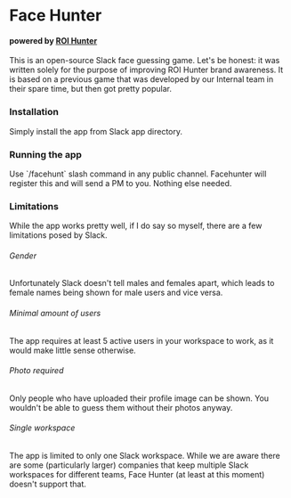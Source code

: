 <h1>Face Hunter</h1>
<h4>powered by <a href="https://www.roihunter.com/join-us">ROI Hunter</a></h4>
This is an open-source Slack face guessing game. Let's be honest: it was written solely for the purpose of improving ROI Hunter brand awareness. It is based on a previous game that was developed by our Internal team in their spare time, but then got pretty popular.

<h3>Installation</h3>
Simply install the app from Slack app directory.

<h3>Running the app</h3>
Use `/facehunt` slash command in any public channel. Facehunter will register this and will send a PM to you. Nothing else needed.

<h3>Limitations</h3>
While the app works pretty well, if I do say so myself, there are a few limitations posed by Slack.

<h6>Gender</h6>
Unfortunately Slack doesn't tell males and females apart, which leads to female names being shown for male users and vice versa.

<h6>Minimal amount of users</h6>
The app requires at least 5 active users in your workspace to work, as it would make little sense otherwise.

<h6>Photo required</h6>
Only people who have uploaded their profile image can be shown. You wouldn't be able to guess them without their photos anyway.

<h6>Single workspace</h6>
The app is limited to only one Slack workspace. While we are aware there are some (particularly larger) companies that keep multiple Slack workspaces for different teams, Face Hunter (at least at this moment) doesn't support that.